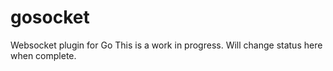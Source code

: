 # gosocket
Websocket plugin for Go
This is a work in progress. Will change status here when complete.
